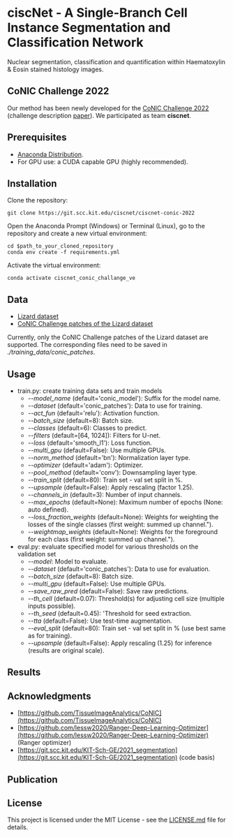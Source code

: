 # ciscNet - A Single-Branch Cell Instance Segmentation and Classification Network

Nuclear segmentation, classification and quantification within Haematoxylin & Eosin stained histology images.

## CoNIC Challenge 2022
Our method has been newly developed for the [CoNIC Challenge 2022](https://conic-challenge.grand-challenge.org/) (challenge description [paper](https://arxiv.org/abs/2111.14485)).
We participated as team **ciscnet**.

## Prerequisites

* [Anaconda Distribution](https://www.anaconda.com/distribution/#download-section).
* For GPU use: a CUDA capable GPU (highly recommended).

## Installation

Clone the repository:

```
git clone https://git.scc.kit.edu/ciscnet/ciscnet-conic-2022
```

Open the Anaconda Prompt (Windows) or Terminal (Linux), go to the repository and create a new virtual environment:

```
cd $path_to_your_cloned_repository
conda env create -f requirements.yml
```

Activate the virtual environment:

```
conda activate ciscnet_conic_challange_ve
```

## Data
* [Lizard dataset](https://warwick.ac.uk/fac/cross_fac/tia/data/lizard/)
* [CoNIC Challenge patches of the Lizard dataset](https://drive.google.com/drive/folders/1il9jG7uA4-ebQ_lNmXbbF2eOK9uNwheb)

Currently, only the CoNIC Challenge patches of the Lizard dataset are supported. The corresponding files need to be saved in *./training_data/conic_patches*. 

## Usage
- train.py: create training data sets and train models
  - *--model_name* (default='conic_model'): Suffix for the model name.
  - *--dataset* (default='conic_patches'): Data to use for training.
  - *--act_fun* (default='relu'): Activation function.
  - *--batch_size* (default=8): Batch size.
  - *--classes* (default=6): Classes to predict.
  - *--filters* (default=[64, 1024]): Filters for U-net.
  - *--loss* (default='smooth_l1'): Loss function.
  - *--multi_gpu* (default=False): Use multiple GPUs.
  - *--norm_method* (default='bn'): Normalization layer type.
  - *--optimizer* (default='adam'): Optimizer.
  - *--pool_method* (default='conv'): Downsampling layer type.
  - *--train_split* (default=80): Train set - val set split in %.
  - *--upsample* (default=False): Apply rescaling (factor 1.25).
  - *--channels_in* (default=3): Number of input channels.
  - *--max_epochs* (default=None): Maximum number of epochs (None: auto defined).
  - *--loss_fraction_weights* (default=None): Weights for weighting the losses of the single classes (first weight: summed up channel.").
  - *--weightmap_weights* (default=None): Weights for the foreground for each class (first weight: summed up channel.").
- eval.py: evaluate specified model for various thresholds on the validation set
  - *--model*: Model to evaluate.
  - *--dataset* (default='conic_patches'): Data to use for evaluation.
  - *--batch_size* (default=8): Batch size.
  - *--multi_gpu* (default=False): Use multiple GPUs.
  - *--save_raw_pred* (default=False): Save raw predictions.
  - *--th_cell* (default=0.07): Threshold(s) for adjusting cell size (multiple inputs possible).
  - *--th_seed* (default=0.45): 'Threshold for seed extraction.
  - *--tta* (default=False): Use test-time augmentation.
  - *--eval_split* (default=80): Train set - val set split in % (use best same as for training).
  - *--upsample* (default=False): Apply rescaling (1.25) for inference (results are original scale).

## Results

## Acknowledgments
* [https://github.com/TissueImageAnalytics/CoNIC](https://github.com/TissueImageAnalytics/CoNIC)
* [https://github.com/lessw2020/Ranger-Deep-Learning-Optimizer](https://github.com/lessw2020/Ranger-Deep-Learning-Optimizer) (Ranger optimizer)
* [https://git.scc.kit.edu/KIT-Sch-GE/2021_segmentation](https://git.scc.kit.edu/KIT-Sch-GE/2021_segmentation) (code basis)

## Publication

## License
This project is licensed under the MIT License - see the [LICENSE.md](LICENSE.md) file for details.